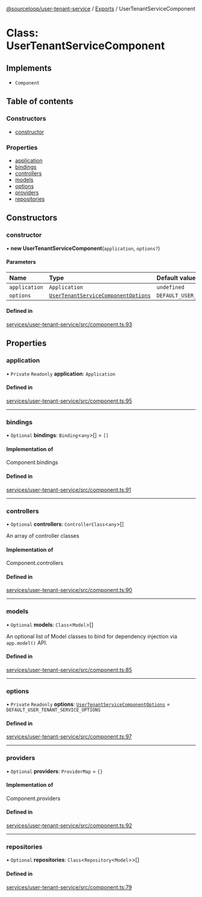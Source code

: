 [@sourceloop/user-tenant-service](../README.md) / [Exports](../modules.md) / UserTenantServiceComponent

# Class: UserTenantServiceComponent

## Implements

- `Component`

## Table of contents

### Constructors

- [constructor](UserTenantServiceComponent.md#constructor)

### Properties

- [application](UserTenantServiceComponent.md#application)
- [bindings](UserTenantServiceComponent.md#bindings)
- [controllers](UserTenantServiceComponent.md#controllers)
- [models](UserTenantServiceComponent.md#models)
- [options](UserTenantServiceComponent.md#options)
- [providers](UserTenantServiceComponent.md#providers)
- [repositories](UserTenantServiceComponent.md#repositories)

## Constructors

### constructor

• **new UserTenantServiceComponent**(`application`, `options?`)

#### Parameters

| Name | Type | Default value |
| :------ | :------ | :------ |
| `application` | `Application` | `undefined` |
| `options` | [`UserTenantServiceComponentOptions`](../interfaces/UserTenantServiceComponentOptions.md) | `DEFAULT_USER_TENANT_SERVICE_OPTIONS` |

#### Defined in

[services/user-tenant-service/src/component.ts:93](https://github.com/sourcefuse/loopback4-microservice-catalog/blob/6c16af104/services/user-tenant-service/src/component.ts#L93)

## Properties

### application

• `Private` `Readonly` **application**: `Application`

#### Defined in

[services/user-tenant-service/src/component.ts:95](https://github.com/sourcefuse/loopback4-microservice-catalog/blob/6c16af104/services/user-tenant-service/src/component.ts#L95)

___

### bindings

• `Optional` **bindings**: `Binding`<`any`\>[] = `[]`

#### Implementation of

Component.bindings

#### Defined in

[services/user-tenant-service/src/component.ts:91](https://github.com/sourcefuse/loopback4-microservice-catalog/blob/6c16af104/services/user-tenant-service/src/component.ts#L91)

___

### controllers

• `Optional` **controllers**: `ControllerClass`<`any`\>[]

An array of controller classes

#### Implementation of

Component.controllers

#### Defined in

[services/user-tenant-service/src/component.ts:90](https://github.com/sourcefuse/loopback4-microservice-catalog/blob/6c16af104/services/user-tenant-service/src/component.ts#L90)

___

### models

• `Optional` **models**: `Class`<`Model`\>[]

An optional list of Model classes to bind for dependency injection
via `app.model()` API.

#### Defined in

[services/user-tenant-service/src/component.ts:85](https://github.com/sourcefuse/loopback4-microservice-catalog/blob/6c16af104/services/user-tenant-service/src/component.ts#L85)

___

### options

• `Private` `Readonly` **options**: [`UserTenantServiceComponentOptions`](../interfaces/UserTenantServiceComponentOptions.md) = `DEFAULT_USER_TENANT_SERVICE_OPTIONS`

#### Defined in

[services/user-tenant-service/src/component.ts:97](https://github.com/sourcefuse/loopback4-microservice-catalog/blob/6c16af104/services/user-tenant-service/src/component.ts#L97)

___

### providers

• `Optional` **providers**: `ProviderMap` = `{}`

#### Implementation of

Component.providers

#### Defined in

[services/user-tenant-service/src/component.ts:92](https://github.com/sourcefuse/loopback4-microservice-catalog/blob/6c16af104/services/user-tenant-service/src/component.ts#L92)

___

### repositories

• `Optional` **repositories**: `Class`<`Repository`<`Model`\>\>[]

#### Defined in

[services/user-tenant-service/src/component.ts:79](https://github.com/sourcefuse/loopback4-microservice-catalog/blob/6c16af104/services/user-tenant-service/src/component.ts#L79)

